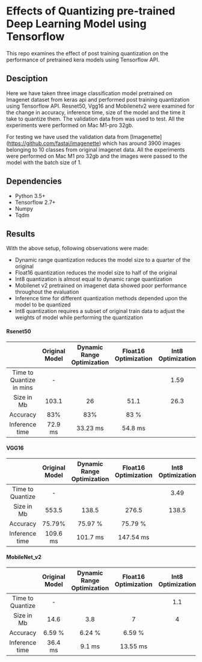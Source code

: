 # Effects of Quantizing pre-trained Deep Learning Model using Tensorflow

This repo examines the effect of post training quantization on the performance of pretrained kera models using Tensorflow API.

## Desciption

Here we have taken three image classification model pretrained on Imagenet dataset from keras api and performed post training quantization using Tensorflow API. Resnet50, Vgg16 and Mobilenetv2 were examined for the change in accuracy, inference time, size of the model and the time it take to quantize them. The validation data from  was used to test. All the experiments were performed on Mac M1-pro 32gb.

For testing we have used the validation data from [Imagenette] (https://github.com/fastai/imagenette) which has around 3900 images belonging to 10 classes from original imagenet data. All the experiments were performed on Mac M1 pro 32gb and the images were passed to the model with the batch size of 1.

## Dependencies

- Python 3.5+
- Tensorflow 2.7+
- Numpy
- Tqdm

## Results

With the above setup, following observations were made:
- Dynamic range quantization reduces the model size to a quarter of the original
- Float16 quantization reduces the model size to half of the original
- Int8 quantization is almost equal to dynamic range quantization
- Mobilenet v2 pretrained on imagenet data showed poor performance throughout the evaluation
- Inference time for different quantization methods depended upon the model to be quantized 
- Int8 quantization requires a subset of original train data to adjust the weights of model while performing the quantization


#### Rsenet50

|  | Original Model | Dynamic Range Optimization | Float16 Optimization | Int8 Optimization |
| :---: |  :---: |  :---: |  :---: | :---: |
| Time to Quantize in mins | - | | | 1.59 |
| Size in Mb | 103.1 | 26 | 51.1 | 26.3 |
| Accuracy | 83% | 83% | 83 % | |
| Inference time | 72.9 ms | 33.23 ms | 54.8 ms | |

#### VGG16

|  | Original Model | Dynamic Range Optimization | Float16 Optimization | Int8 Optimization |
| :---: |  :---: |  :---: |  :---: | :---: |
| Time to Quantize | - | | | 3.49 |
| Size in Mb | 553.5 | 138.5 | 276.5 | 138.5 |
| Accuracy | 75.79% | 75.97 % | 75.79 % | |
| Inference time | 109.6 ms | 101.7 ms | 147.54 ms | |

#### MobileNet_v2

|  | Original Model | Dynamic Range Optimization | Float16 Optimization | Int8 Optimization |
| :---: |  :---: |  :---: |  :---: | :---: |
| Time to Quantize | - | | | 1.1 |
| Size in Mb | 14.6 | 3.8 | 7 | 4 |
| Accuracy | 6.59 % | 6.24 % | 6.59 % | |
| Inference time | 36.4 ms | 9.1 ms | 13.55 ms | |
